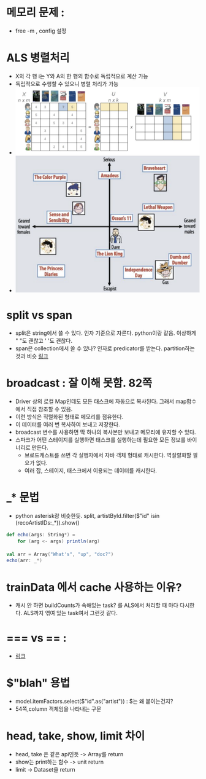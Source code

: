 # 메모리 문제 : 
- free -m , config 설정 

# ALS 병렬처리
- X의 각 행 i는 Y와 A의 한 행의 함수로 독립적으로 계산 가능
- 독립적으로 수행할 수 있으니 병렬 처리가 가능
- ![1.png](1.png)
- ![2.png](2.png)

# split vs span 
- split은 string에서 쓸 수 있다. 인자 기준으로 자른다. python이랑 같음. 이상하게 " "도 괜찮고 ' '도 괜찮다. 
- span은 collection에서 쓸 수 있나? 인자로 predicator를 받는다. partition하는 것과 비슷 [링크](https://alvinalexander.com/scala/how-to-split-sequences-subsets-groupby-partition-scala-cookbook/)

# broadcast : **잘 이해 못함.** 82쪽 
- Driver 상의 로컬 Map인데도 모든 태스크에 자동으로 복사된다. 그래서 map함수에서 직접 참조할 수 있음.
- 이런 방식은 직렬화된 형태로 메모리를 점유한다.
- 이 데이터를 여러 번 복사하여 보내고 저장한다.
- broadcast 변수를 사용하면 딱 하나의 복사본만 보내고 메모리에 유지할 수 있다.
- 스파크가  어떤 스테이지를 실행하면 태스크를 실행하는데 필요한 모든 정보를 바이너리로 만든다.
    - 브로드캐스트를 쓰면 각 실행자에서 자바 객체 형태로 캐시한다. 역질렬화할 필요가 없다.
    - 여러 잡, 스테이지, 태스크에서 이용되는 데이터를 캐시한다.


# \_* 문법 
- python asterisk랑 비슷한듯. split, artistById.filter($"id" isin (recoArtistIDs:_*)).show() 
```Scala
def echo(args: String*) = 
    for (arg <- args) println(arg)

val arr = Array("What's", "up", "doc?")
echo(arr: _*)
```

# trainData 에서 cache 사용하는 이유? 
- 캐시 안 하면 buildCounts가 속해있는 task? 를 ALS에서 처리할 때 마다 다시한다. ALS까지 엮여 있는 task여서 그런것 같다.

# === vs == : 
- [링크](https://stackoverflow.com/questions/39490236/difference-between-and-in-scala-spark)

# $"blah" 용법
- model.itemFactors.select($"id".as("artist")) : $는 왜 붙이는건지?
- 54쪽,column 객체임을 나타내는 구문

# head, take, show, limit 차이
- head, take 은 같은 api인듯 -> Array를 return 
- show는 print하는 함수 -> unit return
- limit -> Dataset을 return
